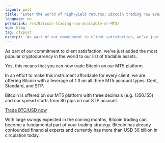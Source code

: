 ```yaml
---
layout: post
title: "Enter the world of high-yield returns: Bitcoin trading now available on MT5"
language: en
permalink: /en/Bitcoin-trading-now-available-on-MT5/
sub: blog
tag: cfxpost
excerpt: "As part of our commitment to client satisfaction, we’ve just added the most popular cryptocurrency in the world to our list of tradable assets..."
---
```

As part of our commitment to client satisfaction, we’ve just added the most popular cryptocurrency in the world to our list of tradable assets.
 
Yes, this means that you can now trade Bitcoin on our MT5 platform.
 
In an effort to make this instrument affordable for every client, we are offering Bitcoin with a leverage of 1:3 on all three MT5 account types: Cent, Standard, and STP.
 
Bitcoin is offered on our MT5 platform with three decimals (e.g. 1350.155) and our spread starts from 80 pips on our STP account.

<div class="separator-line-thin-gray"></div>
<p class="p--action"><a class="button" href="https://goo.gl/ASJuc2"><span>Trade BTC/USD now</span></a></p>
<div class="separator-line-thin-gray"></div>

With large swings expected in the coming months, Bitcoin trading can become a fundamental part of your trading strategy. Bitcoin has already confounded financial experts and currently has more than USD 30 billion in circulation today.